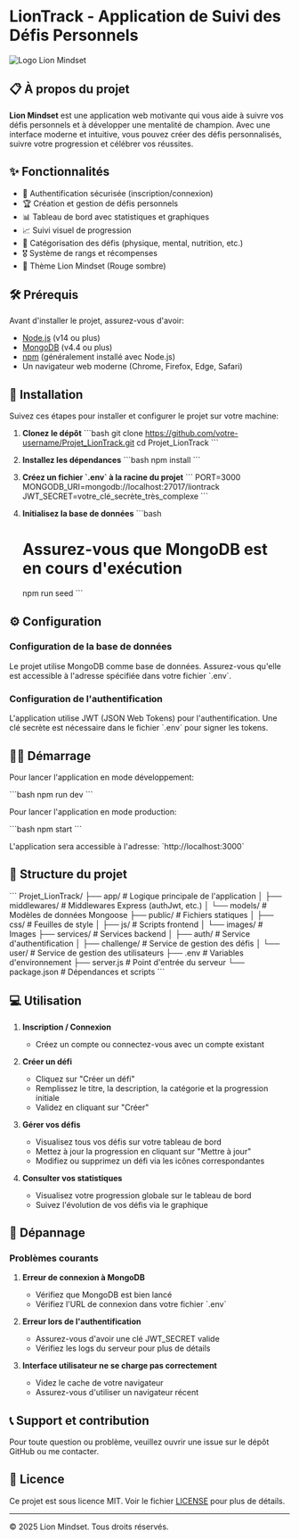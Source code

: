 # LionTrack - Application de Suivi des Défis Personnels

![Logo Lion Mindset](https://cdn-icons-png.flaticon.com/512/3575/3575443.png)

## 📋 À propos du projet

**Lion Mindset** est une application web motivante qui vous aide à suivre vos défis personnels et à développer une mentalité de champion. Avec une interface moderne et intuitive, vous pouvez créer des défis personnalisés, suivre votre progression et célébrer vos réussites.

## ✨ Fonctionnalités

- 🔐 Authentification sécurisée (inscription/connexion)
- 🏆 Création et gestion de défis personnels
- 📊 Tableau de bord avec statistiques et graphiques
- 📈 Suivi visuel de progression
- 🎯 Catégorisation des défis (physique, mental, nutrition, etc.)
- 🎖️ Système de rangs et récompenses
- 🎨 Thème Lion Mindset (Rouge sombre)

## 🛠️ Prérequis

Avant d'installer le projet, assurez-vous d'avoir:

- [Node.js](https://nodejs.org/) (v14 ou plus)
- [MongoDB](https://www.mongodb.com/try/download/community) (v4.4 ou plus)
- [npm](https://www.npmjs.com/) (généralement installé avec Node.js)
- Un navigateur web moderne (Chrome, Firefox, Edge, Safari)

## 🚀 Installation

Suivez ces étapes pour installer et configurer le projet sur votre machine:

1. **Clonez le dépôt**
   \`\`\`bash
   git clone https://github.com/votre-username/Projet_LionTrack.git
   cd Projet_LionTrack
   \`\`\`

2. **Installez les dépendances**
   \`\`\`bash
   npm install
   \`\`\`

3. **Créez un fichier \`.env\` à la racine du projet**
   \`\`\`
   PORT=3000
   MONGODB_URI=mongodb://localhost:27017/liontrack
   JWT_SECRET=votre_clé_secrète_très_complexe
   \`\`\`

4. **Initialisez la base de données**
   \`\`\`bash
   # Assurez-vous que MongoDB est en cours d'exécution
   npm run seed
   \`\`\`

## ⚙️ Configuration

### Configuration de la base de données

Le projet utilise MongoDB comme base de données. Assurez-vous qu'elle est accessible à l'adresse spécifiée dans votre fichier \`.env\`.

### Configuration de l'authentification

L'application utilise JWT (JSON Web Tokens) pour l'authentification. Une clé secrète est nécessaire dans le fichier \`.env\` pour signer les tokens.

## 🏃‍♂️ Démarrage

Pour lancer l'application en mode développement:

\`\`\`bash
npm run dev
\`\`\`

Pour lancer l'application en mode production:

\`\`\`bash
npm start
\`\`\`

L'application sera accessible à l'adresse: \`http://localhost:3000\`

## 📁 Structure du projet

\`\`\`
Projet_LionTrack/
├── app/                # Logique principale de l'application
│   ├── middlewares/    # Middlewares Express (authJwt, etc.)
│   └── models/         # Modèles de données Mongoose
├── public/             # Fichiers statiques
│   ├── css/            # Feuilles de style
│   ├── js/             # Scripts frontend
│   └── images/         # Images
├── services/           # Services backend
│   ├── auth/           # Service d'authentification
│   ├── challenge/      # Service de gestion des défis
│   └── user/           # Service de gestion des utilisateurs
├── .env                # Variables d'environnement
├── server.js           # Point d'entrée du serveur
└── package.json        # Dépendances et scripts
\`\`\`

## 💻 Utilisation

1. **Inscription / Connexion**
   - Créez un compte ou connectez-vous avec un compte existant
   
2. **Créer un défi**
   - Cliquez sur "Créer un défi"
   - Remplissez le titre, la description, la catégorie et la progression initiale
   - Validez en cliquant sur "Créer"
   
3. **Gérer vos défis**
   - Visualisez tous vos défis sur votre tableau de bord
   - Mettez à jour la progression en cliquant sur "Mettre à jour"
   - Modifiez ou supprimez un défi via les icônes correspondantes
   
4. **Consulter vos statistiques**
   - Visualisez votre progression globale sur le tableau de bord
   - Suivez l'évolution de vos défis via le graphique

## 🔧 Dépannage

### Problèmes courants

1. **Erreur de connexion à MongoDB**
   - Vérifiez que MongoDB est bien lancé
   - Vérifiez l'URL de connexion dans votre fichier \`.env\`

2. **Erreur lors de l'authentification**
   - Assurez-vous d'avoir une clé JWT_SECRET valide
   - Vérifiez les logs du serveur pour plus de détails

3. **Interface utilisateur ne se charge pas correctement**
   - Videz le cache de votre navigateur
   - Assurez-vous d'utiliser un navigateur récent

## 📞 Support et contribution

Pour toute question ou problème, veuillez ouvrir une issue sur le dépôt GitHub ou me contacter.

## 📄 Licence

Ce projet est sous licence MIT. Voir le fichier [LICENSE](LICENSE) pour plus de détails.

---

© 2025 Lion Mindset. Tous droits réservés.